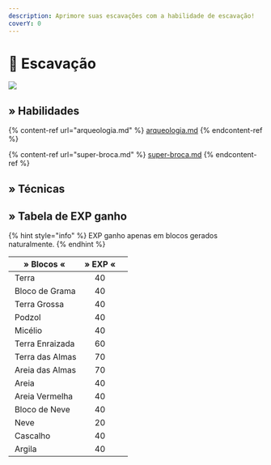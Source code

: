 ```yaml
---
description: Aprimore suas escavações com a habilidade de escavação!
coverY: 0
---
```


# 🏺 Escavação

![](../../../../.gitbook/assets/ExcavationSkill.webp)

## » Habilidades

{% content-ref url="arqueologia.md" %}
[arqueologia.md](arqueologia.md)
{% endcontent-ref %}

{% content-ref url="super-broca.md" %}
[super-broca.md](super-broca.md)
{% endcontent-ref %}

## » Técnicas

## » Tabela de EXP ganho

{% hint style="info" %}
EXP ganho apenas em blocos gerados naturalmente.
{% endhint %}

| » Blocos «                                                                                                     | » EXP « |   |
| -------------------------------------------------------------------------------------------------------------- | :-----: | - |
| <img src="../../../../.gitbook/assets/Dirt_JE1_BE1.webp" alt="" data-size="line"> Terra                        |    40   |   |
| <img src="../../../../.gitbook/assets/Grass_Block_BE1.webp" alt="" data-size="line"> Bloco de Grama            |    40   |   |
| <img src="../../../../.gitbook/assets/Coarse_Dirt.webp" alt="" data-size="line"> Terra Grossa                  |    40   |   |
| <img src="../../../../.gitbook/assets/Podzol_JE2_BE2.webp" alt="" data-size="line"> Podzol                     |    40   |   |
| <img src="../../../../.gitbook/assets/Mycelium_JE1_BE1.webp" alt="" data-size="line"> Micélio                  |    40   |   |
| <img src="../../../../.gitbook/assets/Rooted_Dirt_JE1_BE1.webp" alt="" data-size="line"> Terra Enraizada       |    60   |   |
| <img src="../../../../.gitbook/assets/Soul_Soil.webp" alt="" data-size="line"> Terra das Almas                 |    70   |   |
| <img src="../../../../.gitbook/assets/Soul_Sand_JE2_BE2.webp" alt="" data-size="line"> Areia das Almas         |    70   |   |
| <img src="../../../../.gitbook/assets/Sand_JE5_BE3.webp" alt="" data-size="line"> Areia                        |    40   |   |
| <img src="../../../../.gitbook/assets/Red_Sand_JE3_BE2.webp" alt="" data-size="line"> Areia Vermelha           |    40   |   |
| <img src="../../../../.gitbook/assets/Snow_%28layers_7%29_JE2_BE1.webp" alt="" data-size="line"> Bloco de Neve |    40   |   |
| <img src="../../../../.gitbook/assets/SnowNew.webp" alt="" data-size="line"> Neve                              |    20   |   |
| <img src="../../../../.gitbook/assets/Gravel.webp" alt="" data-size="line"> Cascalho                           |    40   |   |
| <img src="../../../../.gitbook/assets/Clay_JE2_BE2.webp" alt="" data-size="line"> Argila                       |    40   |   |
